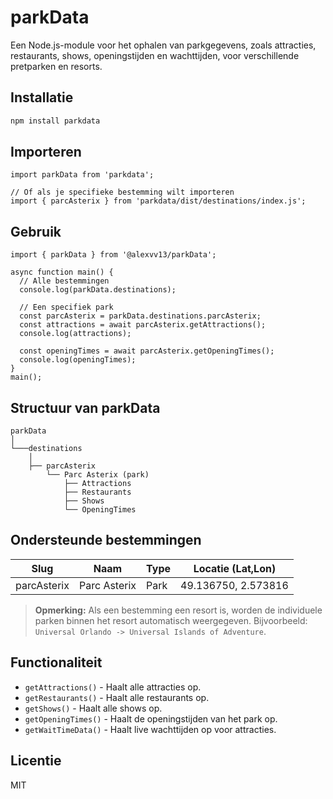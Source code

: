 # parkData

Een Node.js-module voor het ophalen van parkgegevens, zoals attracties, restaurants, shows, openingstijden en wachttijden, voor verschillende pretparken en resorts.

## Installatie

```bash
npm install parkdata
````

## Importeren

```
import parkData from 'parkdata';

// Of als je specifieke bestemming wilt importeren
import { parcAsterix } from 'parkdata/dist/destinations/index.js';
```

## Gebruik

```
import { parkData } from '@alexvv13/parkData';

async function main() {
  // Alle bestemmingen
  console.log(parkData.destinations);

  // Een specifiek park
  const parcAsterix = parkData.destinations.parcAsterix;
  const attractions = await parcAsterix.getAttractions();
  console.log(attractions);

  const openingTimes = await parcAsterix.getOpeningTimes();
  console.log(openingTimes);
}
main();
```

## Structuur van parkData

```
parkData
│
└───destinations
    │
    ├── parcAsterix
        └── Parc Asterix (park)
            ├── Attractions
            ├── Restaurants
            ├── Shows
            └── OpeningTimes
```

## Ondersteunde bestemmingen

| Slug             | Naam              | Type   | Locatie (Lat,Lon)   |
| ---------------- | ----------------- | ------ | ------------------- |
| parcAsterix      | Parc Asterix      | Park   | 49.136750, 2.573816 |

> **Opmerking:** Als een bestemming een resort is, worden de individuele parken binnen het resort automatisch weergegeven. Bijvoorbeeld: `Universal Orlando -> Universal Islands of Adventure`.

## Functionaliteit

* `getAttractions()` - Haalt alle attracties op.
* `getRestaurants()` - Haalt alle restaurants op.
* `getShows()` - Haalt alle shows op.
* `getOpeningTimes()` - Haalt de openingstijden van het park op.
* `getWaitTimeData()` - Haalt live wachttijden op voor attracties.

## Licentie

MIT

